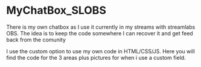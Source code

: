 # MyChatBox_SLOBS
There is my own chatbox as I use it currently in my streams with streamlabs OBS. The idea is to keep the code somewhere I can recover it and get feed back from the comunity

I use the custom option to use my own code in HTML/CSS/JS. Here you will find the code for the 3 areas plus pictures for when i use a custom field.
